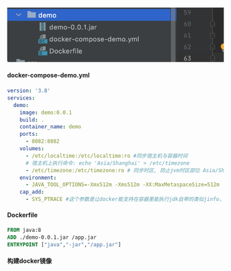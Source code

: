 ![image-20210924205555899](images/image-20210924205555899.png)



#### docker-compose-demo.yml

```yaml
version: '3.8'
services:
  demo:
    image: demo:0.0.1
    build: .
    container_name: demo
    ports:
      - 8082:8082
    volumes:
      - /etc/localtime:/etc/localtime:ro #同步宿主机与容器时间
      # 宿主机上执行命令: echo 'Asia/Shanghai' > /etc/timezone
      - /etc/timezone:/etc/timezone:ro # 同步时区, 防止jvm时区部位 Asia/Shanghai
    environment:
      - JAVA_TOOL_OPTIONS=-Xmx512m -Xms512m -XX:MaxMetaspaceSize=512m
    cap_add:
      - SYS_PTRACE #这个参数是让docker能支持在容器里能执行jdk自带的类似jinfo，jmap这些命令

```



#### Dockerfile

```dockerfile
FROM java:8
ADD ./demo-0.0.1.jar /app.jar
ENTRYPOINT ["java","-jar","/app.jar"]
```



#### 构建docker镜像

```bash
```

